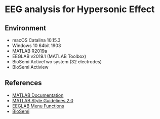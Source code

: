 # EEG analysis for Hypersonic Effect

## Environment
- macOS Catalina 10.15.3
- Windows 10 64bit 1903
- MATLAB R2019a
- EEGLAB v2019.1 (MATLAB Toolbox)
- BioSemi ActiveTwo system (32 electrodes)
- BioSemi Actiview

## References
- [MATLAB Documentation](https://mathworks.com/help/index.html)
- [MATLAB Style Guidelines 2.0](https://jp.mathworks.com/matlabcentral/fileexchange/46056-matlab-style-guidelines-2-0)
- [EEGLAB Menu Functions](https://sccn.ucsd.edu/wiki/EEGLAB_Menu_Functions)
- [BioSemi](https://www.biosemi.com/)
